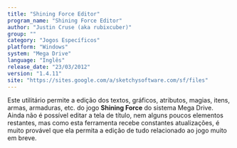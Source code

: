 ```yaml
---
title: "Shining Force Editor"
program_name: "Shining Force Editor"
author: "Justin Cruse (aka rubixcuber)"
group: ""
category: "Jogos Específicos"
platform: "Windows"
system: "Mega Drive"
language: "Inglês"
release_date: "23/03/2012"
version: "1.4.11"
site: "https://sites.google.com/a/sketchysoftware.com/sf/files"
---
```

Este utilitário permite a edição dos textos, gráficos, atributos, magias, itens, armas, armaduras, etc. do jogo <b>Shining Force</b> do sistema Mega Drive. Ainda não é possível editar a tela de título, nem alguns poucos elementos restantes, mas como esta ferramenta recebe constantes atualizações, é muito provável que ela permita a edição de tudo relacionado ao jogo muito em breve.
